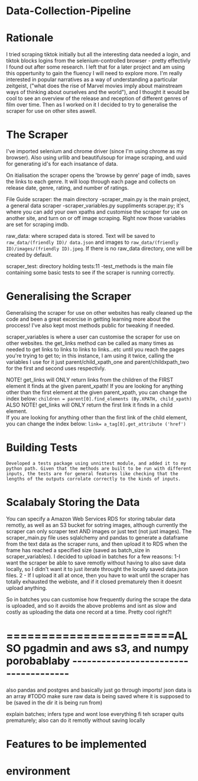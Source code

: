 # Data-Collection-Pipeline


# Rationale 
I tried scraping tiktok initially but all the interesting data needed a login, and tiktok blocks logins from the selenium-controlled browser - pretty effectivly I found out after some research. I left that for a later project and am using this oppertunity to gain the fluency I will need to explore more.
I'm really interested in popular narratives as a way of understanding a particular zeitgeist, ("what does the rise of Marvel movies imply about mainstream ways of thinking about ourselves and the world"), and I thought it would be cool to see an overview of the release and reception of different genres of film over time. Then as I worked on it I decided to try to generalise the scraper for use on other sites aswell.  

# The Scraper
I've imported selenium and chrome driver (since I'm using chrome as my browser). Also using urllib and beautifulsoup for image scraping, and uuid for generating id's for each insatance of data. 



On itialisation the scraper opens the 'browse by genre' page of imdb, saves the links to each genre. It will loop through each page and collects on release date, genre, rating, and number of ratings. 

File Guide
scraper: the main directory
    -scraper_main.py is the main project, a general data scraper
    -scraper_variables.py suppliments scraper.py; it's where you can add your own xpaths and customise the scraper for use on another site, and turn on or off image scraping. Right now those variables are set for scraping imdb. 

raw_data: where scraped data is stored. Text will be saved to ```raw_data/(friendly ID)/ data.json``` and images to ```raw_data/(friendly ID)/images/(friendly ID).jpeg```. If there is no raw_data directory, one will be created by default. 

scraper_test: directory holding tests:11
    -test_methods is the main file containing some basic tests to see if the scraper is running correctly. 

# Generalising the Scraper 

Generalising the scraper for use on other websites has really cleaned up the code and been a great excercise in getting learning more about the proccess! I've also kept most methods public for tweaking if needed. 

scraper_variables is where a user can customise the scraper for use on other websites. the get_links method can be called as many times as needed to get links to links to links to links...etc until you reach the pages you're trying to get to; in this instance, I am using it twice, calling the variables I use for it just parent/child_xpath_one and parent/childxpath_two for the first and second uses respectivly.

NOTE! get_links will ONLY return links from the children of the FIRST element it finds at the given parent_xpath!
    If you are looking for anything other than the first element at the given parent_xpath, you can change the index below:
    ```
            children = parent[0].find_elements (By.XPATH, child_xpath)
    ```
ALSO NOTE! get_links will ONLY return the first link it finds in a child element.  
    If you are looking for anything other than the first link of the child element, you can change the index below:
    ```
            link= a_tag[0].get_attribute ('href')
    ``` 

# Building Tests 

    Developed a tests package using unnittest module, and added it to my python path. Given that the methods are built to be run with different inputs, the tests are for general features like checking that the lengths of the outputs corrolate correctly to the kinds of inputs. 

# Scalabaly Storing the Data

You can specify a Amazon Web Services RDS for storing tabular data remotly, as well as an S3 bucket for sotring images, although currently the scraper can only scraper text AND images or just text (not just images). 
The scraper_main.py file uses sqlalchemy and pandas to generate a dataframe from the text data as the scraper runs, and then upload it to RDS when the frame has reached a specified size (saved as batch_size in scraper_variables). I decided to upload in batches for a few reasons: 
1-I want the scraper be able to save remotly without having to also save data locally, so I didn't want it to just iterate throught the locally saved data.json files. 
2 - If I upload it all at once, then you have to wait until the scraper has totally exhausted the webiste, and if it closed prematurely then it doesnt upload anything. 

So in batches you can customise how frequently during the scrape the data is uploaded, and so it avoids the above problems and isnt as slow and costly as uploading the data one record at a time. Pretty cool right?! 



# ========================ALSO pgadmin and aws s3, and numpy porobablaby -------------------------------------
also pandas and postgres and basically just go through imports! 
json data is an array
#TODO make sure raw data is being saved where it is supposed to be (saved in the dir it is being run from)


explain batches; infers type and wont lose everything fi teh scraper quits prematurely; also can do it remotly without saving locally
# Features to be implemented


# environment 